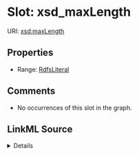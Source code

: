 

# Slot: xsd_maxLength





URI: [xsd:maxLength](http://www.w3.org/2001/XMLSchema#maxLength)



<!-- no inheritance hierarchy -->








## Properties

* Range: [RdfsLiteral](../classes/RdfsLiteral.md)





## Comments

* No occurrences of this slot in the graph.



## LinkML Source

<details>

```yaml
name: xsd_maxLength
comments:
- No occurrences of this slot in the graph.
from_schema: okns:hydrology-kg
exact_mappings:
- http://www.w3.org/2001/XMLSchema#maxLength
rank: 1000
slot_uri: xsd:maxLength
alias: xsd_maxLength
range: rdfs_Literal

```
</details>